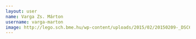 ```yaml
---
layout: user
name: Varga Zs. Márton
username: varga-marton
image: http://lego.sch.bme.hu/wp-content/uploads/2015/02/20150209-_DSC6577-150x150.jpg
---
```

